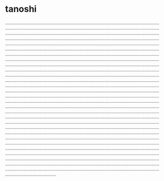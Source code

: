 # tanoshi

.....................................................................................................................................................................................................................................................................................................................................................................................................................................................................................................................................................................................................................................................................................................................................................................................................................................................................................................................................................................................................................................................................................................................................................................................................................................................................................................................................................................................................................................................................................................................................................................................................................................................................................................................................................................................................................................................................................................................................................................................................................................................................................................................................................................................................................................................................................................................................................................................................................................................................................................................................................................................................................................................................................................................................................................................................................................................................................................................................................................................................................................................................................................................................................................................................................................................................................................................................................................................................................................................................................................................................................................................................................................................................................................................................................................................